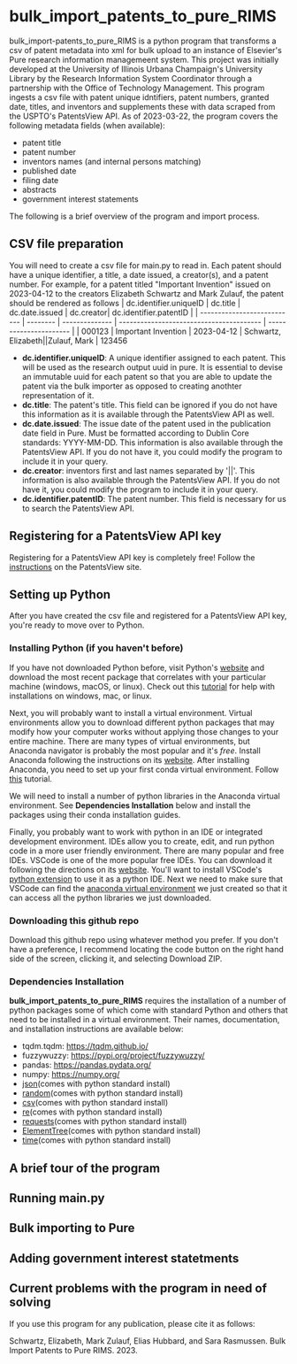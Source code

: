 # bulk_import_patents_to_pure_RIMS

bulk_import-patents_to_pure_RIMS is a python program that transforms a csv of patent metadata into xml for bulk upload to an instance of Elsevier's Pure research information managemeent system. This project was initially developed at the University of Illinois Urbana Champaign's University Library by the Research Information System Coordinator through a partnership with the Office of Technology Management. This program ingests a csv file with patent unique idntifiers, patent numbers, granted date, titles, and inventors and supplements these with data scraped from the USPTO's PatentsView API. As of 2023-03-22, the program covers the following metadata fields (when available):

- patent title
- patent number
- inventors names (and internal persons matching)
- published date
- filing date
- abstracts
- government interest statements

The following is a brief overview of the program and import process.

## CSV file preparation 

You will need to create a csv file for main.py to read in. Each patent should have a unique identifier, a title, a date issued, a creator(s), and a patent number. For example, for a patent titled "Important Invention" issued on 2023-04-12 to the creators Elizabeth Schwartz and Mark Zulauf, the patent should be rendered as follows
| dc.identifier.uniqueID      | dc.title | dc.date.issued | dc.creator| dc.identifier.patentID |
| --------------------------- | -------- | -------------- | ---------------------------------------- | ---------------------- |
| 000123                 | Important Invention    | 2023-04-12     | Schwartz, Elizabeth&#124;&#124;Zulauf, Mark |  123456

- **dc.identifier.uniqueID**: A unique identifier assigned to each patent. This will be used as the research output uuid in pure. It is essential to devise an immutable uuid for each patent so that you are able to update the patent via the bulk importer as opposed to creating anothter representation of it. 
- **dc.title**: The patent's title. This field can be ignored if you do not have this information as it is available through the PatentsView API as well.
- **dc.date.issued**: The issue date of the patent used in the publication date field in Pure. Must be formatted according to Dublin Core standards: YYYY-MM-DD. This information is also available through the PatentsView API. If you do not have it, you could modify the program to include it in your query.
- **dc.creator**: inventors first and last names separated by '||'. This information is also available through the PatentsView API. If you do not have it, you could modify the program to include it in your query.
- **dc.identifier.patentID**: The patent number. This field is necessary for us to search the PatentsView API. 


## Registering for a PatentsView API key
Registering for a PatentsView API key is completely free! Follow the [instructions](https://patentsview.org/apis/keyrequest) on the PatentsView site.

## Setting up Python

After you have created the csv file and registered for a PatentsView API key, you're ready to move over to Python. 

### Installing Python (if you haven't before)
If you have not downloaded Python before, visit Python's [website](https://www.python.org/downloads/) and download the most recent package that correlates with your particular machine (windows, macOS, or linux). Check out this [tutorial](https://realpython.com/installing-python/) for help with installations on windows, mac, or linux.

Next, you will probably want to install a virtual environment. Virtual environments allow you to download different python packages that may modify how your computer works without applying those changes to your entire machine. There are many types of virtual environments, but Anaconda navigator is probably the most popular and it's *free*. Install Anaconda following the instructions on its [website](https://docs.anaconda.com/anaconda/install/index.html). After installing Anaconda, you need to set up your first conda virtual environment. Follow [this](https://conda.io/projects/conda/en/latest/user-guide/getting-started.html) tutorial. 

We will need to install a number of python libraries in the Anaconda virtual environment. See **Dependencies Installation** below and install the packages using their conda installation guides.

Finally, you probably want to work with python in an IDE or integrated development environment. IDEs allow you to create, edit, and run python code in a more user friendly environment. There are many popular and free IDEs. VSCode is one of the more popular free IDEs. You can download it following the directions on its [website](https://code.visualstudio.com/download). You'll want to install VSCode's [python extension](https://code.visualstudio.com/docs/python/python-tutorial) to use it as a python IDE. Next we need to make sure that VSCode can find the [anaconda virtual environment](https://code.visualstudio.com/docs/python/environments) we just created so that it can access all the python libraries we just downloaded.

### Downloading this github repo

Download this github repo using whatever method you prefer. If you don't have a preference, I recommend locating the code button on the right hand side of the screen, clicking it, and selecting Download ZIP. 

### Dependencies Installation 

**bulk_import_patents_to_pure_RIMS** requires the installation of a number of python packages some of which come with standard Python and others that need to be installed in a virtual environment. Their names, documentation, and installation instructions are available below: 
- tqdm.tqdm: https://tqdm.github.io/  
- fuzzywuzzy: https://pypi.org/project/fuzzywuzzy/ 
- pandas: https://pandas.pydata.org/
- numpy: https://numpy.org/ 
- [json](https://docs.python.org/3/library/json.html)(comes with python standard install)
- [random](https://docs.python.org/3/library/random.html)(comes with python standard install)
- [csv](https://docs.python.org/3/library/csv.html)(comes with python standard install)
- [re](https://docs.python.org/3/library/re.html)(comes with python standard install)
- [requests](https://docs.python-requests.org/en/latest/)(comes with python standard install)
- [ElementTree](https://docs.python.org/3/library/xml.etree.elementtree.html)(comes with python standard install)
- [time](https://docs.python.org/3/library/time.html)(comes with python standard install)



## A brief tour of the program

## Running main.py

## Bulk importing to Pure

## Adding government interest statetments

## Current problems with the program in need of solving

If you use this program for any publication, please cite it as follows: 

Schwartz, Elizabeth, Mark Zulauf, Elias Hubbard, and Sara Rasmussen. Bulk Import Patents to Pure RIMS. 2023. 

